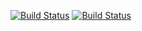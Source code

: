 [![Build Status](https://travis-ci.org/la4ita/angular-training.svg?branch=master)](https://travis-ci.org/la4ita/angular-training)
[![Build Status](https://dev.azure.com/MZhileva/angular-training/_apis/build/status/la4ita.angular-training?branchName=master)](https://dev.azure.com/MZhileva/angular-training/_build/latest?definitionId=1&branchName=master)
